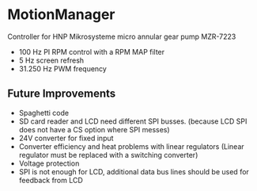 # MotionManager
Controller for HNP Mikrosysteme micro annular gear pump MZR-7223
- 100 Hz PI RPM control with a RPM MAP filter
- 5 Hz screen refresh
- 31.250 Hz PWM frequency

## Future Improvements
- Spaghetti code
- SD card reader and LCD need different SPI busses. (because LCD SPI does not have a CS option where SPI messes)
- 24V converter for fixed input
- Converter efficiency and heat problems with linear regulators (Linear regulator must be replaced with a switching converter)
- Voltage protection
- SPI is not enough for LCD, additional data bus lines should be used for feedback from LCD
